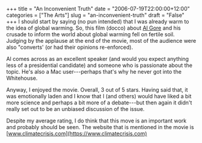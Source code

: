 +++
title = "An Inconvenient Truth"
date = "2006-07-19T22:00:00+12:00"
categories = ["The Arts"]
slug = "an-inconvenient-truth"
draft = "False"
+++
I should start by saying (no pun intended) that I was already warm to
the idea of global warming. So, this film (docco) about [Al
Gore](https://en.wikipedia.org/wiki/Al_Gore) and his crusade to inform
the world about global warming fell on fertile soil. Judging by the
applause at the end of the movie, most of the audience were also
"converts' (or had their opinions re-enforced).

Al comes across as an excellent speaker (and would you expect
anything less of a presidential candidate) and someone who is
passionate about the topic. He's also a Mac user---perhaps that's why
he never got into the Whitehouse.

Anyway, I enjoyed the movie. Overall, 3 out of 5 stars.
Having said that, it was emotionally laden and I know that I (and
others) would have liked a bit more science and perhaps a bit more of
a debate---but then again it didn't really set out to be an unbiased
discussion of the issue.

Despite my average rating, I do think that this move is an
important work and probably should be seen.
The website that is mentioned in the movie is
[www.climatecrisis.com](https://www.climatecrisis.com)


